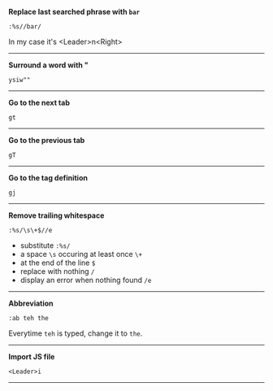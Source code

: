 **Replace last searched phrase with `bar`**

`:%s//bar/`

In my case it's \<Leader>n\<Right>

---

**Surround a word with "**

`ysiw""`

---

**Go to the next tab**

`gt`

---

**Go to the previous tab**

`gT`

---

**Go to the tag definition**

`gj`

---

**Remove trailing whitespace**

`:%s/\s\+$//e`

- substitute `:%s/`
- a space `\s` occuring at least once `\+`
- at the end of the line `$`
- replace with nothing `/`
- display an error when nothing found `/e`

---

**Abbreviation**

`:ab teh the`

Everytime `teh` is typed, change it to `the`.

---

**Import JS file**

`<Leader>i`

---
